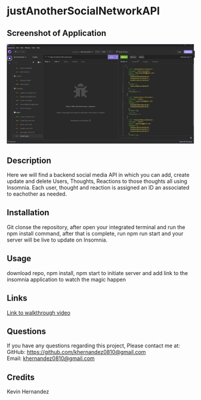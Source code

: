 # justAnotherSocialNetworkAPI

## Screenshot of Application
<img src="./socialNetwork/socialMediaAPI.jpg">




  ## Description
  Here we will find a backend social media API in which you can add, create update and delete Users, Thoughts, Reactions to those thoughts all using Insomnia. Each user, thought and reaction is assigned an ID an associated to eachother as needed.
  ## Installation
  Git clonse the repository, after open your integrated terminal and run the npm install command, after that is complete, run npm run start and your server will be live to update on Insomnia.
  ## Usage
  download repo, npm install, npm start to initiate server and add link to the insomnia application to watch the magic happen
  

  ## Links
  <a href="https://youtu.be/BP6q1Fw9X54">Link to walkthrough video</a>
  
  ## Questions
 If you have any questions regarding this project, Please contact me at: 
  GitHub: https://github.com/khernandez0810@gmail.com  
  Email: khernandez0810@gmail.com
  ## Credits
  Kevin Hernandez